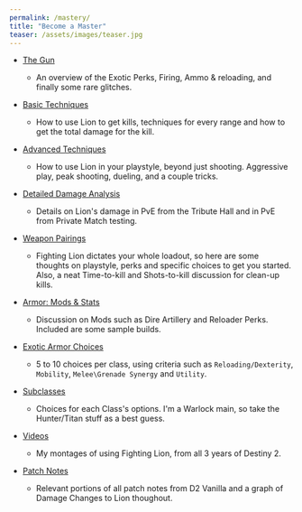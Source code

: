 ```yaml
---
permalink: /mastery/
title: "Become a Master"
teaser: /assets/images/teaser.jpg
---
```


- [The Gun](/docs/the_gun/)
  - An overview of the Exotic Perks, Firing, Ammo & reloading, and finally some rare glitches.
- [Basic Techniques](/docs/basic_techniques/)
  - How to use Lion to get kills, techniques for every range and how to get the total damage for the kill.

- [Advanced Techniques](/docs/adv_techniques/)
  - How to use Lion in your playstyle, beyond just shooting. Aggressive play, peak shooting, dueling, and a couple tricks.

- [Detailed Damage Analysis](/docs/damage/)
  - Details on Lion's damage in PvE from the Tribute Hall and in PvE from Private Match testing.

- [Weapon Pairings](/docs/pairings/)
  - Fighting Lion dictates your whole loadout, so here are some thoughts on playstyle, perks and specific choices to get you started. Also, a neat Time-to-kill and Shots-to-kill discussion for clean-up kills.

- [Armor: Mods & Stats](/docs/armor/)
  - Discussion on Mods such as Dire Artillery and Reloader Perks. Included are some sample builds.

- [Exotic Armor Choices](/docs/exotics/)
  - 5 to 10 choices per class, using criteria such as `Reloading/Dexterity`, `Mobility`, `Melee\Grenade Synergy` and `Utility`.

- [Subclasses](/docs/subclasses/)
  - Choices for each Class's options. I'm a Warlock main, so take the Hunter/Titan stuff as a best guess.

- [Videos](/docs/videos/)
  - My montages of using Fighting Lion, from all 3 years of Destiny 2.

- [Patch Notes](/docs/patch_otes/)
  - Relevant portions of all patch notes from D2 Vanilla and a graph of Damage Changes to Lion thoughout.
